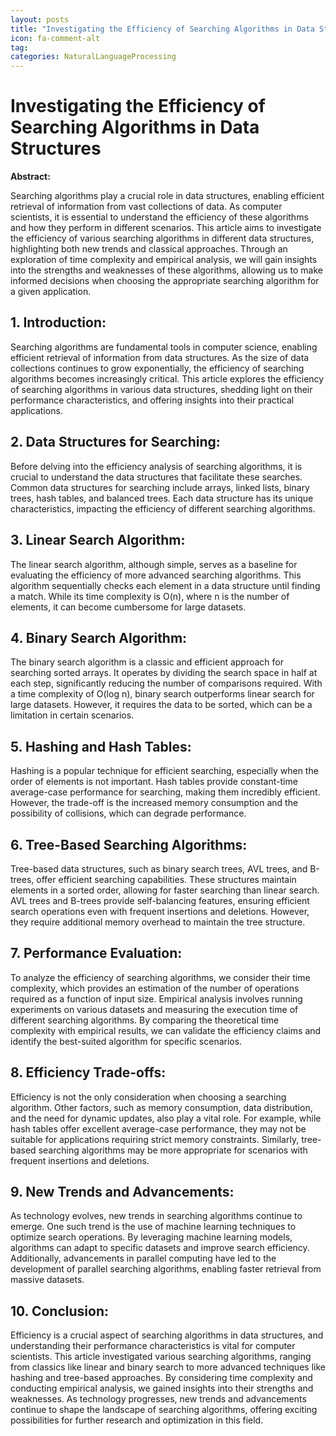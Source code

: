 ```yaml
---
layout: posts
title: "Investigating the Efficiency of Searching Algorithms in Data Structures"
icon: fa-comment-alt
tag:      
categories: NaturalLanguageProcessing
---
```



# Investigating the Efficiency of Searching Algorithms in Data Structures

**Abstract:**

Searching algorithms play a crucial role in data structures, enabling efficient retrieval of information from vast collections of data. As computer scientists, it is essential to understand the efficiency of these algorithms and how they perform in different scenarios. This article aims to investigate the efficiency of various searching algorithms in different data structures, highlighting both new trends and classical approaches. Through an exploration of time complexity and empirical analysis, we will gain insights into the strengths and weaknesses of these algorithms, allowing us to make informed decisions when choosing the appropriate searching algorithm for a given application.

## 1. Introduction:

Searching algorithms are fundamental tools in computer science, enabling efficient retrieval of information from data structures. As the size of data collections continues to grow exponentially, the efficiency of searching algorithms becomes increasingly critical. This article explores the efficiency of searching algorithms in various data structures, shedding light on their performance characteristics, and offering insights into their practical applications.

## 2. Data Structures for Searching:

Before delving into the efficiency analysis of searching algorithms, it is crucial to understand the data structures that facilitate these searches. Common data structures for searching include arrays, linked lists, binary trees, hash tables, and balanced trees. Each data structure has its unique characteristics, impacting the efficiency of different searching algorithms.

## 3. Linear Search Algorithm:

The linear search algorithm, although simple, serves as a baseline for evaluating the efficiency of more advanced searching algorithms. This algorithm sequentially checks each element in a data structure until finding a match. While its time complexity is O(n), where n is the number of elements, it can become cumbersome for large datasets.

## 4. Binary Search Algorithm:

The binary search algorithm is a classic and efficient approach for searching sorted arrays. It operates by dividing the search space in half at each step, significantly reducing the number of comparisons required. With a time complexity of O(log n), binary search outperforms linear search for large datasets. However, it requires the data to be sorted, which can be a limitation in certain scenarios.

## 5. Hashing and Hash Tables:

Hashing is a popular technique for efficient searching, especially when the order of elements is not important. Hash tables provide constant-time average-case performance for searching, making them incredibly efficient. However, the trade-off is the increased memory consumption and the possibility of collisions, which can degrade performance.

## 6. Tree-Based Searching Algorithms:

Tree-based data structures, such as binary search trees, AVL trees, and B-trees, offer efficient searching capabilities. These structures maintain elements in a sorted order, allowing for faster searching than linear search. AVL trees and B-trees provide self-balancing features, ensuring efficient search operations even with frequent insertions and deletions. However, they require additional memory overhead to maintain the tree structure.

## 7. Performance Evaluation:

To analyze the efficiency of searching algorithms, we consider their time complexity, which provides an estimation of the number of operations required as a function of input size. Empirical analysis involves running experiments on various datasets and measuring the execution time of different searching algorithms. By comparing the theoretical time complexity with empirical results, we can validate the efficiency claims and identify the best-suited algorithm for specific scenarios.

## 8. Efficiency Trade-offs:

Efficiency is not the only consideration when choosing a searching algorithm. Other factors, such as memory consumption, data distribution, and the need for dynamic updates, also play a vital role. For example, while hash tables offer excellent average-case performance, they may not be suitable for applications requiring strict memory constraints. Similarly, tree-based searching algorithms may be more appropriate for scenarios with frequent insertions and deletions.

## 9. New Trends and Advancements:

As technology evolves, new trends in searching algorithms continue to emerge. One such trend is the use of machine learning techniques to optimize search operations. By leveraging machine learning models, algorithms can adapt to specific datasets and improve search efficiency. Additionally, advancements in parallel computing have led to the development of parallel searching algorithms, enabling faster retrieval from massive datasets.

## 10. Conclusion:

Efficiency is a crucial aspect of searching algorithms in data structures, and understanding their performance characteristics is vital for computer scientists. This article investigated various searching algorithms, ranging from classics like linear and binary search to more advanced techniques like hashing and tree-based approaches. By considering time complexity and conducting empirical analysis, we gained insights into their strengths and weaknesses. As technology progresses, new trends and advancements continue to shape the landscape of searching algorithms, offering exciting possibilities for further research and optimization in this field.